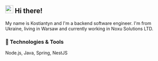 ## <img src="https://raw.githubusercontent.com/extremecodetv/extremecodetv/master/wave.gif" width="25px"> Hi there!

My name is Kostiantyn and I'm a backend software engineer. I'm from Ukraine, living in Warsaw and currently working in Noxu Solutions LTD.

### 🔧 Technologies & Tools

Node.js, Java, Spring, NestJS

